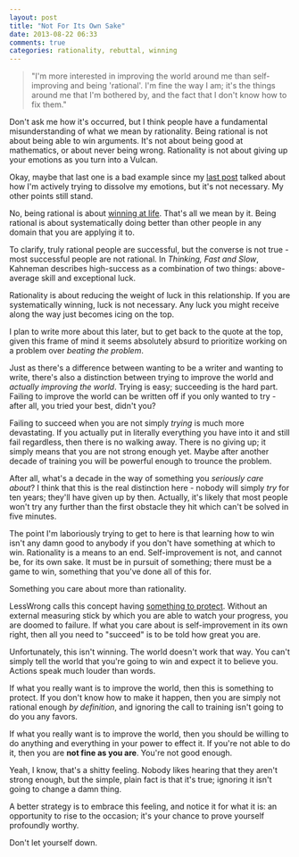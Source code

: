 ```yaml
---
layout: post
title: "Not For Its Own Sake"
date: 2013-08-22 06:33
comments: true
categories: rationality, rebuttal, winning
---
```


> "I'm more interested in improving the world around me than self-improving and being 'rational'. I'm fine the way I am; it's the things around me that I'm bothered by, and the fact that I don't know how to fix them."

Don't ask me how it's occurred, but I think people have a fundamental misunderstanding of what we mean by rationality. Being rational is not about being able to win arguments. It's not about being good at mathematics, or about never being wrong. Rationality is not about giving up your emotions as you turn into a Vulcan.

Okay, maybe that last one is a bad example since my [last post][murder Gandhi] talked about how I'm actively trying to dissolve my emotions, but it's not necessary. My other points still stand.

[murder Gandhi]: http://sandymaguire.me/blog/sad-murder-gandhi/

No, being rational is about [winning at life]. That's all we mean by it. Being rational is about systematically doing better than other people in any domain that you are applying it to.

To clarify, truly rational people are successful, but the converse is not true - most successful people are not rational. In *Thinking, Fast and Slow*, Kahneman describes high-success as a combination of two things: above-average skill and exceptional luck.

Rationality is about reducing the weight of luck in this relationship. If you are systematically winning, luck is not necessary. Any luck you might receive along the way just becomes icing on the top.

I plan to write more about this later, but to get back to the quote at the top, given this frame of mind it seems absolutely absurd to prioritize working on a problem over *beating the problem*.

Just as there's a difference between wanting to be a writer and wanting to write, there's also a distinction between trying to improve the world and *actually improving the world*.  Trying is easy; succeeding is the hard part. Failing to improve the world can be written off if you only wanted to try - after all, you tried your best, didn't you?

Failing to succeed when you are not simply *trying* is much more devastating. If you actually put in literally everything you have into it and still fail regardless, then there is no walking away. There is no giving up; it simply means that you are not strong enough yet. Maybe after another decade of training you will be powerful enough to trounce the problem.

After all, what's a decade in the way of something you *seriously care about*? I think that this is the real distinction here - nobody will simply *try* for ten years; they'll have given up by then. Actually, it's likely that most people won't try any further than the first obstacle they hit which can't be solved in five minutes.

The point I'm laboriously trying to get to here is that learning how to win isn't any damn good to anybody if you don't have something at which to win. Rationality is a means to an end. Self-improvement is not, and cannot be, for its own sake. It must be in pursuit of something; there must be a game to win, something that you've done all of this for.

Something you care about more than rationality.

LessWrong calls this concept having [something to protect]. Without an external measuring stick by which you are able to watch your progress, you are doomed to failure. If what you care about is self-improvement in its own right, then all you need to "succeed" is to be told how great you are.

Unfortunately, this isn't winning. The world doesn't work that way. You can't simply tell the world that you're going to win and expect it to believe you. Actions speak much louder than words.

If what you really want is to improve the world, then this is something to protect. If you don't know how to make it happen, then you are simply not rational enough *by definition*, and ignoring the call to training isn't going to do you any favors.

If what you really want is to improve the world, then you should be willing to do anything and everything in your power to effect it. If you're not able to do it, then you are **not fine as you are**. You're not good enough.

Yeah, I know, that's a shitty feeling. Nobody likes hearing that they aren't strong enough, but the simple, plain fact is that it's true; ignoring it isn't going to change a damn thing. 

A better strategy is to embrace this feeling, and notice it for what it is: an opportunity to rise to the occasion; it's your chance to prove yourself profoundly worthy.

Don't let yourself down.

[winning at life]: http://lesswrong.com/lw/7i/rationality_is_systematized_winning/

[something to protect]: http://lesswrong.com/lw/nb/something_to_protect/
